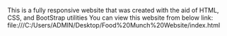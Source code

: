 This is a fully responsive website that was created with the aid of HTML, CSS, and BootStrap utilities You can view this website from below link: file:///C:/Users/ADMIN/Desktop/Food%20Munch%20Website/index.html
